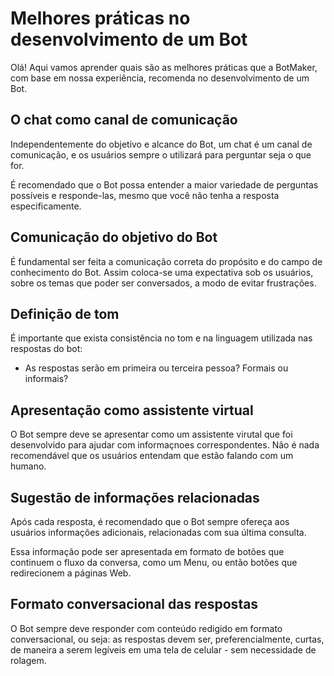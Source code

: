 # Melhores práticas no desenvolvimento de um Bot

Olá! Aqui vamos aprender quais são as melhores práticas que a BotMaker, com base em nossa experiência, recomenda no desenvolvimento de um Bot.

## O chat como canal de comunicação

Independentemente do objetivo e alcance do Bot, um chat é um canal de comunicação, e os usuários sempre o utilizará para perguntar seja o que for.

É recomendado que o Bot possa entender a maior variedade de perguntas possíveis e responde-las, mesmo que você não tenha a resposta especificamente. 

## Comunicação do objetivo do Bot

É fundamental ser feita a comunicação correta do propósito e do campo de conhecimento do Bot. Assim coloca-se uma expectativa sob os usuários, sobre os temas que poder ser conversados, a modo de evitar frustrações.

## Definição de tom
É importante que exista consistência no tom e na linguagem utilizada nas respostas do bot:

- As respostas serão em primeira ou terceira pessoa? Formais ou informais?

## Apresentação como assistente virtual

O Bot sempre deve se apresentar como um assistente virutal que foi desenvolvido para ajudar com informaçnoes correspondentes. Não é nada recomendável que os usuários entendam que estão falando com um humano.

## Sugestão de informações relacionadas

Após cada resposta, é recomendado que o Bot sempre ofereça aos usuários informações adicionais, relacionadas com sua última consulta. 

Essa informação pode ser apresentada em formato de botões que continuem o fluxo da conversa, como um Menu, ou então botões que redirecionem a páginas Web. 

## Formato conversacional das respostas

O Bot sempre deve responder com conteúdo redigido em formato conversacional, ou seja: as respostas devem ser, preferencialmente, curtas, de maneira a serem legíveis em uma tela de celular - sem necessidade de rolagem.


<!--stackedit_data:
eyJoaXN0b3J5IjpbLTEyNjA4MTc0NTQsOTEwNjkzMzQzLC0xMT
YwODQxMzQyLDEyMTczNDUyODZdfQ==
-->
